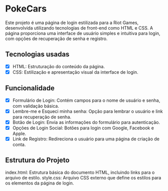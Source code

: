 # PokeCars

Este projeto é uma página de login estilizada para a Riot Games, desenvolvida utilizando tecnologias de front-end como HTML e CSS. A página proporciona uma interface de usuário simples e intuitiva para login, com opções de recuperação de senha e registro.

## Tecnologias usadas

- [x] HTML: Estruturação do conteúdo da página.
- [x] CSS: Estilização e apresentação visual da interface de login.

## Funcionalidade

- [x] Formulário de Login: Contém campos para o nome de usuário e senha, com validação básica.
- [x] Lembre-me e Esqueci minha senha: Opção para lembrar o usuário e link para recuperação de senha.
- [x] Botão de Login: Envia as informações do formulário para autenticação.
- [x] Opções de Login Social: Botões para login com Google, Facebook e Apple.
- [x] Link de Registro: Redireciona o usuário para uma página de criação de conta. 

## Estrutura do Projeto

index.html: Estrutura básica do documento HTML, incluindo links para o arquivo de estilo.
style.css: Arquivo CSS externo que define os estilos para os elementos da página de login.
